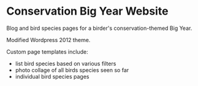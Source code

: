 Conservation Big Year Website
=============================
Blog and bird species pages for a birder's conservation-themed Big Year.

Modified Wordpress 2012 theme.

Custom page templates include:
* list bird species based on various filters
* photo collage of all birds species seen so far
* individual bird species pages
